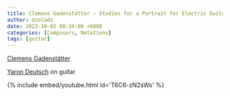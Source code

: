 ```yaml
---
title: Clemens Gadenstätter - Studies for a Portrait for Electric Guitar
author: dzoladz
date: 2023-10-02 00:34:00 +0800
categories: [Composers, Notations]
tags: [guitar]
---
```


[Clemens Gadenstätter](http://www.clemensgadenstaetter.eu/)

[Yaron Deutsch](https://yarondeutsch.com/) on guitar

{% include embed/youtube.html id='T6C6-zN2sWs' %}
